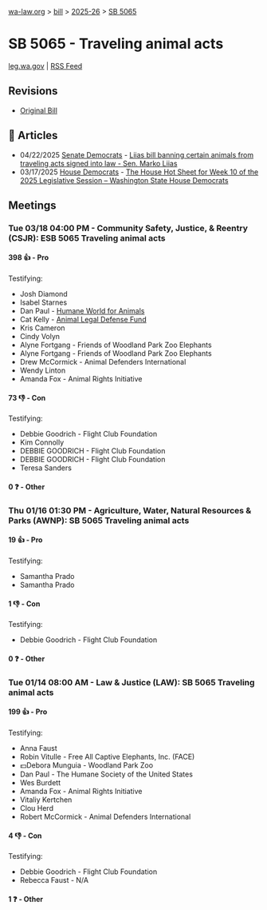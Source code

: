 [wa-law.org](/) > [bill](/bill/) > [2025-26](/bill/2025-26/) > [SB 5065](/bill/2025-26/sb/5065/)

# SB 5065 - Traveling animal acts
[leg.wa.gov](https://app.leg.wa.gov/billsummary?BillNumber=5065&Year=2025&Initiative=false) | [RSS Feed](./rss.xml)

## Revisions
* [Original Bill](1/)

## 📰 Articles
* 04/22/2025 [Senate Democrats](/org/senate_democrats/) - [Liias bill banning certain animals from traveling acts signed into law - Sen. Marko Liias](https://senatedemocrats.wa.gov/liias/2025/04/22/liias-bill-banning-certain-animals-from-traveling-acts-signed-into-law/#:~:text=The%20bill)
* 03/17/2025 [House Democrats](/org/house_democrats/) - [The House Hot Sheet for Week 10 of the 2025 Legislative Session – Washington State House Democrats](https://housedemocrats.wa.gov/blog/2025/03/17/the-house-hot-sheet-for-week-10-of-the-2025-legislative-session/#:~:text=ESB%205065)

## Meetings
### Tue 03/18 04:00 PM - Community Safety, Justice, & Reentry (CSJR): ESB 5065 Traveling animal acts
#### 398 👍 - Pro
Testifying:
* Josh Diamond
* Isabel Starnes
* Dan Paul - [Humane World for Animals](/org/humane_world_for_animals/)
* Cat Kelly - [Animal Legal Defense Fund](/org/animal_legal_defense_fund/)
* Kris Cameron
* Cindy Volyn
* Alyne Fortgang - Friends of Woodland Park Zoo Elephants
* Alyne Fortgang - Friends of Woodland Park Zoo Elephants
* Drew McCormick - Animal Defenders International
* Wendy Linton
* Amanda Fox - Animal Rights Initiative

#### 73 👎 - Con
Testifying:
* Debbie Goodrich - Flight Club Foundation
* Kim Connolly
* DEBBIE GOODRICH - Flight Club Foundation
* DEBBIE GOODRICH - Flight Club Foundation
* Teresa Sanders

#### 0 ❓ - Other

### Thu 01/16 01:30 PM - Agriculture, Water, Natural Resources & Parks (AWNP): SB 5065 Traveling animal acts
#### 19 👍 - Pro
Testifying:
* Samantha Prado
* Samantha Prado

#### 1 👎 - Con
Testifying:
* Debbie Goodrich - Flight Club Foundation

#### 0 ❓ - Other

### Tue 01/14 08:00 AM - Law & Justice (LAW): SB 5065 Traveling animal acts
#### 199 👍 - Pro
Testifying:
* Anna Faust
* Robin Vitulle - Free All Captive Elephants, Inc. (FACE)
* 💵Debora Munguia - Woodland Park Zoo
* Dan Paul - The Humane Society of the United States
* Wes Burdett
* Amanda Fox - Animal Rights Initiative
* Vitaliy Kertchen
* Clou Herd
* Robert McCormick - Animal Defenders International

#### 4 👎 - Con
Testifying:
* Debbie Goodrich - Flight Club Foundation
* Rebecca Faust - N/A

#### 1 ❓ - Other
